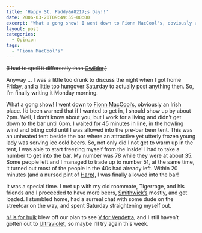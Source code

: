 ```yaml
---
title: 'Happy St. Paddy&#8217;s Day!!'
date: 2006-03-20T09:49:55+00:00
excerpt: "What a gong show! I went down to Fionn MacCool's, obviously an Irish place. I'd been warned that if I wanted to get in, I should show up by about 2pm. Well, I don't know about you, but I work for a living and didn't get down to the bar until 6pm."
layout: post
categories:
  - Opinion
tags:
  - "Fionn MacCool's"
---
```

<del>(I had to spell it differently than <a href="http://gwild0r.tumblr.com/">Gwildor</a>.)</p> 


  <p>
    </del>
  </p>



  <p>
    Anyway &#8230; I was a little too drunk to discuss the night when I got home Friday, and a little too hungover Saturday to actually post anything then. So, I&#8217;m finally writing it Monday morning.
  </p>



  <p>
    What a gong show! I went down to <a href="http://www.primepubs.com/#/whats-on/?id=119">Fionn MacCool&#8217;s</a>, obviously an Irish place. I&#8217;d been warned that if I wanted to get in, I should show up by about 2pm. Well, I don&#8217;t know about you, but I work for a living and didn&#8217;t get down to the bar until 6pm. I waited for 45 minutes in line, in the howling wind and biting cold until I was allowed into the pre-bar beer tent. This was an unheated tent beside the bar where an attractive yet utterly frozen young lady was serving ice cold beers. So, not only did I not get to warm up in the tent, I was able to start freezing myself from the inside! I had to take a number to get into the bar. My number was 78 while they were at about 35. Some people left and I managed to trade up to number 51, at the same time, it turned out most of the people in the 40s had already left. Within 20 minutes (and a nursed pint of <a href="http://www.diageo.com/en-row/ourbrands/categories/Pages/Beers.aspx#harp">Harp</a>), I was finally allowed into the bar!
  </p>



  <p>
    It was a special time. I met up with my old roommate, Tigerrage, and his friends and I proceeded to have more beers, <a href="http://www.thebeerstore.ca/beers/smithwicks-ale">Smithwick&#8217;s</a> mostly, and get loaded. I stumbled home, had a surreal chat with some dude on the streetcar on the way, and spent Saturday straightening myself out.
  </p>



  <p>
    <a href="http://www.ppfhouse.com/art.php">h! is for hulk</a> blew off our plan to see <a href="http://www.imdb.com/title/tt0434409/">V for Vendetta</a>, and I still haven&#8217;t gotten out to <a href="http://www.imdb.com/title/tt0370032/">Ultraviolet</a>, so maybe I&#8217;ll try again this week.
  </p>